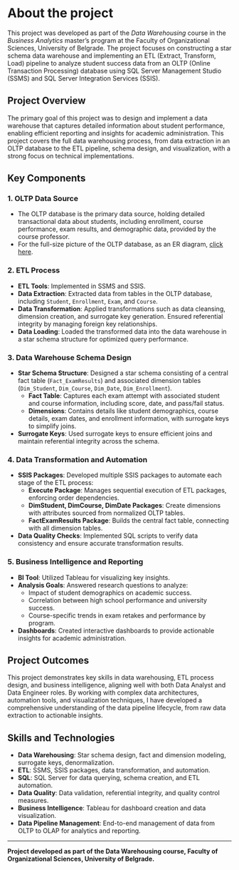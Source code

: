 # About the project

This project was developed as part of the *Data Warehousing* course in the *Business Analytics* master’s program at the Faculty of Organizational Sciences, University of Belgrade. The project focuses on constructing a star schema data warehouse and implementing an ETL (Extract, Transform, Load) pipeline to analyze student success data from an OLTP (Online Transaction Processing) database using SQL Server Management Studio (SSMS) and SQL Server Integration Services (SSIS). 

## Project Overview

The primary goal of this project was to design and implement a data warehouse that captures detailed information about student performance, enabling efficient reporting and insights for academic administration. This project covers the full data warehousing process, from data extraction in an OLTP database to the ETL pipeline, schema design, and visualization, with a strong focus on technical implementations.

## Key Components

### 1. OLTP Data Source

- The OLTP database is the primary data source, holding detailed transactional data about students, including enrollment, course performance, exam results, and demographic data, provided by the course professor.
- For the full-size picture of the OLTP database, as an ER diagram, [click here](https://raw.githubusercontent.com/NovakMastilovic/SSIS_ETL_University_DB/refs/heads/main/University_OLTP_Database.png).
   
### 2. ETL Process

- **ETL Tools**: Implemented in SSMS and SSIS.
- **Data Extraction**: Extracted data from tables in the OLTP database, including `Student`, `Enrollment`, `Exam`, and `Course`.
- **Data Transformation**: Applied transformations such as data cleansing, dimension creation, and surrogate key generation. Ensured referential integrity by managing foreign key relationships.
- **Data Loading**: Loaded the transformed data into the data warehouse in a star schema structure for optimized query performance.

### 3. Data Warehouse Schema Design

- **Star Schema Structure**: Designed a star schema consisting of a central fact table (`Fact_ExamResults`) and associated dimension tables (`Dim_Student`, `Dim_Course`, `Dim_Date`, `Dim_Enrollment`).
  - **Fact Table**: Captures each exam attempt with associated student and course information, including score, date, and pass/fail status.
  - **Dimensions**: Contains details like student demographics, course details, exam dates, and enrollment information, with surrogate keys to simplify joins.
- **Surrogate Keys**: Used surrogate keys to ensure efficient joins and maintain referential integrity across the schema.

### 4. Data Transformation and Automation

- **SSIS Packages**: Developed multiple SSIS packages to automate each stage of the ETL process:
  - **Execute Package**: Manages sequential execution of ETL packages, enforcing order dependencies.
  - **DimStudent, DimCourse, DimDate Packages**: Create dimensions with attributes sourced from normalized OLTP tables.
  - **FactExamResults Package**: Builds the central fact table, connecting with all dimension tables.
- **Data Quality Checks**: Implemented SQL scripts to verify data consistency and ensure accurate transformation results.

### 5. Business Intelligence and Reporting

- **BI Tool**: Utilized Tableau for visualizing key insights.
- **Analysis Goals**: Answered research questions to analyze:
  - Impact of student demographics on academic success.
  - Correlation between high school performance and university success.
  - Course-specific trends in exam retakes and performance by program.
- **Dashboards**: Created interactive dashboards to provide actionable insights for academic administration.

## Project Outcomes

This project demonstrates key skills in data warehousing, ETL process design, and business intelligence, aligning well with both Data Analyst and Data Engineer roles. By working with complex data architectures, automation tools, and visualization techniques, I have developed a comprehensive understanding of the data pipeline lifecycle, from raw data extraction to actionable insights.

## Skills and Technologies

- **Data Warehousing**: Star schema design, fact and dimension modeling, surrogate keys, denormalization.
- **ETL**: SSMS, SSIS packages, data transformation, and automation.
- **SQL**: SQL Server for data querying, schema creation, and ETL automation.
- **Data Quality**: Data validation, referential integrity, and quality control measures.
- **Business Intelligence**: Tableau for dashboard creation and data visualization.
- **Data Pipeline Management**: End-to-end management of data from OLTP to OLAP for analytics and reporting.

---

**Project developed as part of the Data Warehousing course, Faculty of Organizational Sciences, University of Belgrade.**
